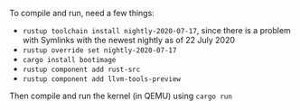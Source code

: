 To compile and run, need a few things:

- `rustup toolchain install nightly-2020-07-17`, since there is a problem with Symlinks with the newest nightly as of 22 July 2020
- `rustup override set nightly-2020-07-17`
- `cargo install bootimage`
- `rustup component add rust-src`
- `rustup component add llvm-tools-preview`

Then compile and run the kernel (in QEMU) using `cargo run`
